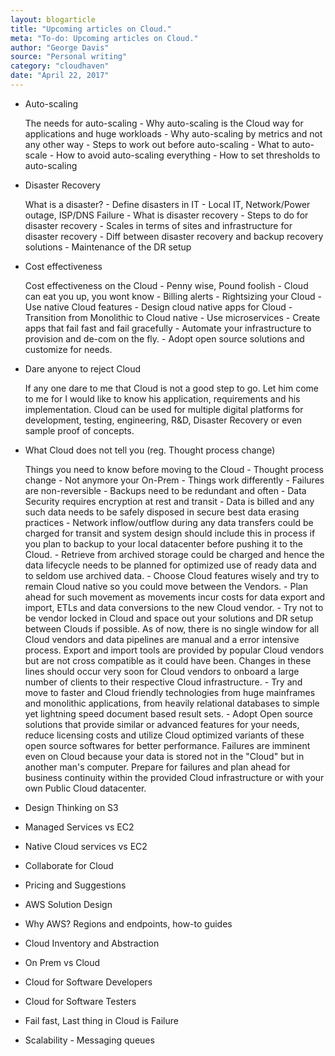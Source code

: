 ```yaml
---
layout: blogarticle
title: "Upcoming articles on Cloud."
meta: "To-do: Upcoming articles on Cloud."
author: "George Davis"
source: "Personal writing"
category: "cloudhaven"
date: "April 22, 2017"
---
```


<ul>
    <li>Auto-scaling
    <p>
    The needs for auto-scaling - Why auto-scaling is the Cloud way for applications and huge workloads - Why auto-scaling by metrics and not any other way - Steps to work out before auto-scaling - What to auto-scale - How to avoid auto-scaling everything - How to set thresholds to auto-scaling
    </p>
    </li>
    <li>Disaster Recovery
    <p>
    What is a disaster? - Define disasters in IT - Local IT, Network/Power outage, ISP/DNS Failure - What is disaster recovery - Steps to do for disaster recovery - Scales in terms of sites and infrastructure for disaster recovery - Diff between disaster recovery and backup recovery solutions - Maintenance of the DR setup
    </p>
    </li>    
    <li>Cost effectiveness
    <p>
    Cost effectiveness on the Cloud - Penny wise, Pound foolish - Cloud can eat you up, you wont know - Billing alerts - Rightsizing your Cloud - Use native Cloud features - Design cloud native apps for Cloud - Transition from Monolithic to Cloud native - Use microservices - Create apps that fail fast and fail gracefully - Automate your infrastructure to provision and de-com on the fly. - Adopt open source solutions and customize for needs.
    </p>
    </li>
    <li>Dare anyone to reject Cloud
    <p>
    If any one dare to me that Cloud is not a good step to go. Let him come to me for I would like to know his application, requirements and his implementation. Cloud can be used for multiple digital platforms for development, testing, engineering, R&D, Disaster Recovery or even sample proof of concepts.
    </p>
    </li>
    <li>What Cloud does not tell you (reg. Thought process change)
    <p>
    Things you need to know before moving to the Cloud - Thought process change - Not anymore your On-Prem - Things work differently - Failures are non-reversible - Backups need to be redundant and often - Data Security requires encryption at rest and transit - Data is billed and any such data needs to be safely disposed in secure best data erasing practices - Network inflow/outflow during any data transfers could be charged for transit and system design should include this in process if you plan to backup to your local datacenter before pushing it to the Cloud. - Retrieve from archived storage could be charged and hence the data lifecycle needs to be planned for optimized use of ready data and to seldom use archived data. - Choose Cloud features wisely and try to remain Cloud native so you could move between the Vendors. - Plan ahead for such movement as movements incur costs for data export and import, ETLs and data conversions to the new Cloud vendor. - Try not to be vendor locked in Cloud and space out your solutions and DR setup between Clouds if possible. As of now, there is no single window for all Cloud vendors and data pipelines are manual and a error intensive process. Export and import tools are provided by popular Cloud vendors but are not cross compatible as it could have been. Changes in these lines should occur very soon for Cloud vendors to onboard a large number of clients to their respective Cloud infrastructure. - Try and move to faster and Cloud friendly technologies from huge mainframes and monolithic applications, from heavily relational databases to simple yet lightning speed document based result sets. - Adopt Open source solutions that provide similar or advanced features for your needs, reduce licensing costs and utilize Cloud optimized variants of these open source softwares for better performance. Failures are imminent even on Cloud because your data is stored not in the "Cloud" but in another man's computer. Prepare for failures and plan ahead for business continuity within the provided Cloud infrastructure or with your own Public Cloud datacenter.
    </p>
    </li>
    <li>Design Thinking on S3
    <p>
    </p>
    </li>
    <li>Managed Services vs EC2
    <p>
    </p>
    </li>
    <li>Native Cloud services vs EC2
    <p>
    </p>
    </li>
    <li>Collaborate for Cloud
    <p>
    </p>
    </li>
    <li>Pricing and Suggestions
    <p>
    </p>
    </li>
    <li>AWS Solution Design
    <p>
    </p>
    </li>
    <li>Why AWS? Regions and endpoints, how-to guides
    <p>
    </p>
    </li>
    <li>Cloud Inventory and Abstraction
    <p>
    </p>
    </li>
    <li>On Prem vs Cloud
    <p>
    </p>
    </li>
    <li>Cloud for Software Developers
    <p>
    </p>
    </li>
    <li>Cloud for Software Testers
    <p>
    </p>
    </li>
    <li>Fail fast, Last thing in Cloud is Failure
    <p>
    </p>
    </li>
    <li>Scalability - Messaging queues
    <p>
    </p>
    </li>
</ul>